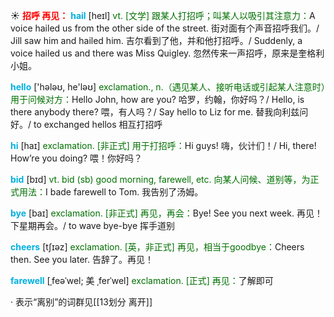 ☀ <font color="red">**招呼 再见：**</font>
<font color="sky blue">**hail**</font> [heɪl]
<font color="rgb(227, 108, 9)">vt. [文学] 跟某人打招呼；叫某人以吸引其注意力：</font>A voice hailed us from the other side of the street. 街对面有个声音招呼我们。/ Jill saw him and hailed him. 吉尔看到了他，并和他打招呼。/ Suddenly, a voice hailed us and there was Miss Quigley. 忽然传来一声招呼，原来是奎格利小姐。

<font color="sky blue">**hello**</font> ['hələʊ, he'ləʊ] 
<font color="rgb(227, 108, 9)">exclamation., n.（遇见某人、接听电话或引起某人注意时）用于问候对方：</font>Hello John, how are you? 哈罗，约翰，你好吗？/ Hello, is there anybody there? 喂，有人吗？/ Say hello to Liz for me. 替我向利兹问好。/ to exchanged hellos 相互打招呼

<font color="sky blue">**hi**</font> [haɪ] 
<font color="rgb(227, 108, 9)">exclamation. [非正式] 用于打招呼：</font>Hi guys! 嗨，伙计们！/ Hi, there! How’re you doing? 喂！你好吗？

<font color="sky blue">**bid**</font> [bɪd] 
<font color="rgb(227, 108, 9)">vt. bid (sb) good morning, farewell, etc. 向某人问候、道别等，为正式用法：</font>I bade farewell to Tom. 我告别了汤姆。

<font color="sky blue">**bye**</font> [baɪ] 
<font color="rgb(227, 108, 9)">exclamation. [非正式] 再见，再会：</font>Bye! See you next week. 再见！下星期再会。/ to wave bye-bye 挥手道别

<font color="sky blue">**cheers**</font> [tʃɪəz] 
<font color="rgb(227, 108, 9)">exclamation. [英，非正式] 再见，相当于goodbye：</font>Cheers then. See you later. 告辞了。再见！
           
<font color="sky blue">**farewell**</font> [ˌfeəˈwel; 美 ˌferˈwel]
<font color="rgb(227, 108, 9)">exclamation. [正式] 再见：</font>了解即可

· 表示“离别”的词群见[[13划分 离开]]